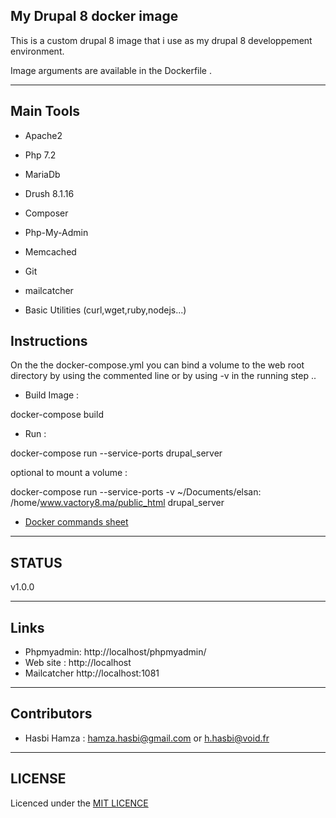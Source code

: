 
## My Drupal 8 docker image

This is a custom drupal 8 image that i use as my drupal 8 developpement environment.

Image arguments are available in the Dockerfile .

---
  

## Main Tools

* Apache2

* Php 7.2

* MariaDb

* Drush 8.1.16

* Composer

* Php-My-Admin

* Memcached

* Git

* mailcatcher

* Basic Utilities (curl,wget,ruby,nodejs...)

## Instructions

On the the docker-compose.yml you can bind a volume to the web root directory by using the commented line or by using -v in the running step ..

- Build Image :

docker-compose build

- Run :

docker-compose run --service-ports drupal_server

optional to mount a volume :

docker-compose run --service-ports -v ~/Documents/elsan: /home/www.vactory8.ma/public_html drupal_server

- [Docker commands sheet](https://groupe-sii.github.io/cheat-sheets/docker/index.html)

---

## STATUS

v1.0.0

---

## Links

- Phpmyadmin: http://localhost/phpmyadmin/
- Web site : http://localhost
- Mailcatcher http://localhost:1081

---

## Contributors

- Hasbi Hamza : <hamza.hasbi@gmail.com> or <h.hasbi@void.fr>

---

## LICENSE

Licenced under the [MIT LICENCE](LICENSE)
